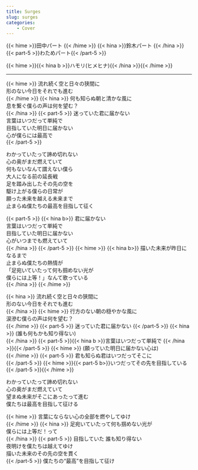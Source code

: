 ```yaml
---
title: Surges
slug: surges
categories:
    - Cover
---
```


{{< hime >}}田中パート  {{< /hime >}}
{{< hina >}}鈴木パート  {{< /hina >}}
{{< part-5 >}}わためパート{{< /part-5 >}}

{{< hime >}}{{< hina b >}}ハモリ(ヒメヒナ){{< /hina >}}{{< /hime >}}

---

{{< hime >}}
流れ続く空と日々の狭間に  
形のない今日をそれでも進む  
{{< /hime >}}
{{< hina >}}
何も知らぬ朝と清かな風に  
息を繋ぐ僕らの声は何を望む？  
{{< /hina >}} 
{{< part-5 >}}
迷っていた君に届かない  
言葉はいつだって単純で  
目指していた明日に届かない  
心が僕らには最高で  
{{< /part-5 >}}

わかっていたって諦め切れない  
心の奥がまだ燃えていて  
何もないなんて謂えない僕ら  
大人になる前の延長戦  
足を踏み出したその先の空を  
駆け上がる僕らの日常が  
願った未来を越える未来まで  
止まらぬ僕たちの最高を目指して征く  

{{< part-5 >}}
{{< hina b>}}
君に届かない  
言葉はいつだって単純で  
目指していた明日に届かない  
心がいつまでも燃えていて  
{{< /hina >}}
{{< /part-5 >}}
{{< hime >}}
{{< hina b>}}
描いた未来が昨日になるまで  
止まらぬ僕たちの熱情が  
「足宛いていたって何も掴めない光が  
僕らには上等！」なんて歌っている  
{{< /hina >}}
{{< /hime >}}

{{< hina >}}
流れ続く空と日々の狭間に  
形のない今日をそれでも進む  
{{< /hina >}}
{{< hime >}}
行方のない朝の穏やかな風に  
涙滲む僕らの声は何を望む？  
{{< /hime >}}
{{< part-5 >}}
迷っていた君に届かない 
{{< /part-5 >}}
{{< hina >}}
(誰も何もかも知り得ない)  
{{< /hina >}}
{{< part-5 >}}{{< hina b >}}言葉はいつだって単純で  {{< /hina >}}{{< /part-5 >}}
{{< hime >}}
(願っていた明日に届かない心は)  
{{< /hime >}}
{{< part-5 >}}
君も知らぬ君はいつだってそこに  
{{< /part-5 >}}
{{< hime >}}{{< part-5 b>}}いつだってその先を目指している  {{< /part-5 >}}{{< /hime >}}

わかっていたって諦め切れない  
心の奥がまだ燃えていて  
望まぬ未来がそこにあったって進む  
僕たちは最高を目指して征ける  

{{< hime >}}
言葉にならない心の全部を燃やしてゆけ  
{{< /hime >}}
{{< hina >}}
足宛いていたって何も掴めない光が  
僕らには上等だ！って  
{{< /hina >}}
{{< part-5 >}}
目指していた 誰も知り得ない  
夜明けを僕たちは越えてゆけ  
描いた未来のその先の空を貫く  
{{< /part-5 >}}
僕たちの“最高”を目指して征け  